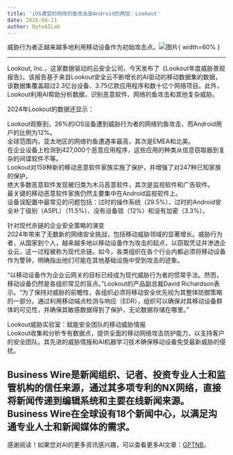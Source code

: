 ```yaml
---
title: 'iOS遭受的网络钓鱼攻击是Android的两倍：Lookout'
date: 2025-04-11
author: ByteAILab
---
```


威胁行为者正越来越多地利用移动设备作为初始攻击点。![图片](https://ai-techpark.com/wp-content/uploads/Lookout.jpg){ width=60% }

---
Lookout, Inc.，这家数据驱动的云安全公司，今天发布了《Lookout年度威胁景观报告》。该报告基于来自Lookout安全云不断增长的AI驱动的移动数据集的数据，该数据集覆盖超过2.3亿台设备、3.75亿款应用程序和数十亿个网络项目。此外，Lookout利用AI帮助分析数据，识别恶意软件、网络钓鱼攻击和其他复杂威胁。

2024年Lookout的数据还显示：

Lookout观察到，26%的iOS设备遭到威胁行为者的网络钓鱼攻击，而Android用户的比例为12%。  
全球范围内，亚太地区的网络钓鱼遭遇率最高，其次是EMEA和北美。  
在企业设备上检测到427,000个恶意应用程序，这些应用的种类从信息窃取器到复杂的间谍软件不等。  
Lookout对159种新的移动恶意软件家族实施了保护，并增强了对247种已知家族的保护。  
绝大多数恶意软件发现被归类为木马恶意软件，其次是监视软件和广告软件。  
最关键的移动恶意软件家族仍然主要集中在Android监视软件上。  
设备误配置中最常见的问题包括：过时的操作系统（29.5%）、过时的Android安全补丁级别（ASPL）（11.5%）、没有设备锁（12%）和没有加密（3.3%）。  

针对现代杀链的企业安全策略的演变  
2024年带来了无数新的网络安全挑战，包括移动威胁领域的显著增长。威胁行为者，从国家到个人，越来越多地以移动设备作为攻击的起点，以窃取凭证并渗透企业云，这一过程被称为现代杀链。如今，各类组织在各个行业内都必须将移动设备作为警钟，明确指出他们可能在其他基础设施中受到攻击的迹象。

“以移动设备作为企业云网关的目标已经成为现代威胁行为者的惯常手法。然而，移动设备仍然是各组织常见的盲点。”Lookout的产品副总裁David Richardson表示。“为了保持对威胁的前瞻性，各组织必须将移动安全优先视为其整体防御策略的一部分。通过利用移动端点检测与响应（EDR），组织可以确保对其移动设备群体的可见性，并确保其敏感数据得到了保护，无论数据存储在哪里。”

Lookout威胁实验室：赋能安全团队的移动威胁情报  
Lookout收集和分析专有数据点，提供全面的移动网络攻击防护能力，以支持客户的安全团队。其先进的威胁情报和AI机器学习技术确保移动设备免受最新威胁的侵扰。

Business Wire是新闻组织、记者、投资专业人士和监管机构的信任来源，通过其多项专利的NX网络，直接将新闻传递到编辑系统和主要在线新闻来源。Business Wire在全球设有18个新闻中心，以满足沟通专业人士和新闻媒体的需求。
---
感谢阅读！如果您对AI的更多资讯感兴趣，可以查看更多AI文章：[GPTNB](https://gptnb.com)。